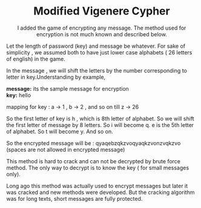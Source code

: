 <h1 align="center"> Modified Vigenere Cypher </h1>
<p align="center">
I added the game of encrypting any message. The method used for encryption is not much known and described below.


Let the length of password (key) and message be whatever. For sake of simplicity , we assumed both to have just lower case alphabets ( 26 letters of english) in the game.

In the message , we will shift the letters by the number corresponding to letter in key.Understanding by example,

<b>message:</b> its the sample message for encryption<br>
<b>key:</b> hello

mapping for key : a -> 1  , b -> 2 , and so on till z -> 26

So the first letter of key is h , which is 8th letter of alphabet. So we will shift the first letter of message by 8 letters. So i will become q.  e is the 5th letter of alphabet. So t will become y. And so on.

So the encrypted message will be : qyaqebzqkzvoqyaqkzvonzvqkzvo  (spaces are not allowed in encrypted message)

This method is hard to crack and can not be decrypted by brute force method. The only way to decrypt is to know the key ( for small messages only). 

Long ago this method was actually used to encrypt messages but later it was cracked and new methods were developed. But the cracking algorithm was for long texts, short messages are fully protected.</p>
